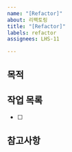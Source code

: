 ```yaml
---
name: "[Refactor]"
about: 리팩토링
title: "[Refactor]"
labels: refactor
assignees: LHS-11

---
```


## 목적 

## 작업 목록  
- [ ]

## 참고사항

